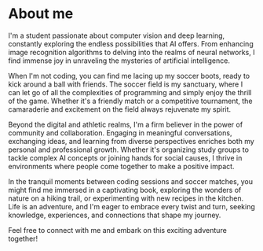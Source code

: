 # About me

I'm a student passionate about computer vision and deep learning, constantly exploring the endless possibilities that AI offers. From enhancing image recognition algorithms to delving into the realms of neural networks, I find immense joy in unraveling the mysteries of artificial intelligence.

When I'm not coding, you can find me lacing up my soccer boots, ready to kick around a ball with friends. The soccer field is my sanctuary, where I can let go of all the complexities of programming and simply enjoy the thrill of the game. Whether it's a friendly match or a competitive tournament, the camaraderie and excitement on the field always rejuvenate my spirit.

Beyond the digital and athletic realms, I'm a firm believer in the power of community and collaboration. Engaging in meaningful conversations, exchanging ideas, and learning from diverse perspectives enriches both my personal and professional growth. Whether it's organizing study groups to tackle complex AI concepts or joining hands for social causes, I thrive in environments where people come together to make a positive impact.

In the tranquil moments between coding sessions and soccer matches, you might find me immersed in a captivating book, exploring the wonders of nature on a hiking trail, or experimenting with new recipes in the kitchen. Life is an adventure, and I'm eager to embrace every twist and turn, seeking knowledge, experiences, and connections that shape my journey.

Feel free to connect with me and embark on this exciting adventure together!
